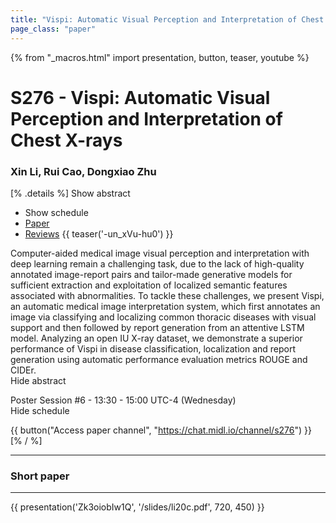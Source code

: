 ```yaml
---
title: "Vispi: Automatic Visual Perception and Interpretation of Chest X-rays"
page_class: "paper"
---
```


{% from "_macros.html" import presentation, button, teaser, youtube %}

# S276 - Vispi: Automatic Visual Perception and Interpretation of Chest X-rays

### Xin Li, Rui Cao, Dongxiao Zhu

[% .details %]
<a class="toggle_visibility" data-selector=".abstract" data-level="3">Show abstract</a>
- <a class="toggle_visibility" data-selector=".schedule" data-level="3">Show schedule</a>
- <a href="https://openreview.net/pdf?id=otswIbmgYA">Paper</a>
- <a href="https://openreview.net/forum?id=otswIbmgYA">Reviews</a>
{{ teaser('-un_xVu-hu0') }}

<p>
    <span class="abstract">
        Computer-aided medical image visual perception and interpretation with deep learning remain a challenging task, due to the lack of high-quality annotated image-report pairs and tailor-made generative models for sufficient extraction and exploitation of localized semantic features associated with abnormalities. To tackle these challenges, we present Vispi, an automatic medical image interpretation system, which first annotates an image via classifying and localizing common thoracic diseases with visual support and then followed by report generation from an attentive LSTM model. Analyzing an open IU X-ray dataset, we demonstrate a superior performance of Vispi in disease classification, localization and report generation using automatic performance evaluation metrics ROUGE and CIDEr.
        <br>
        <span class="actions"><a class="toggle_visibility" data-level="2">Hide abstract</a></span>
    </span>
</p>

<p>
    <span class="schedule">
        Poster Session #6  - 13:30 - 15:00 UTC-4 (Wednesday)
        <br>
        <span class="actions"><a class="toggle_visibility" data-level="2">Hide schedule</a></span>
    </span>
</p>

{{ button("Access paper channel", "https://chat.midl.io/channel/s276") }}
[% / %]

---

### Short paper

---

{{ presentation('Zk3oiobIw1Q', '/slides/li20c.pdf', 720, 450) }}
